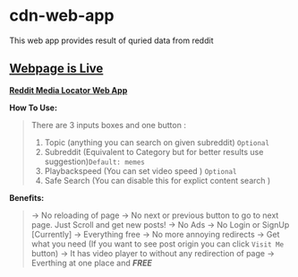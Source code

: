 # cdn-web-app
This web app provides result of quried data from reddit
## [Webpage is Live](https://knownblackhat.github.io/cdn-web-app/)

**[Reddit Media Locator Web App](https://knownblackhat.github.io/cdn-web-app/)**

**How To Use:**
> There are 3 inputs boxes and one button :
> 1) Topic (anything you can search on given subreddit) `Optional`
> 2) Subreddit (Equivalent to Category but for better results use suggestion)`Default: memes`
> 3) Playbackspeed  (You can set video speed ) `Optional`
> 4) Safe Search (You can disable this for explict content search )

**Benefits:**
> -> No reloading of page
> -> No next or previous button to go to next page. Just Scroll and get new posts!
> -> No Ads
> -> No Login or SignUp [Currently]
> -> Everything free
> -> No more annoying redirects
> -> Get what you need (If you want to see post origin you can click `Visit Me` button)
> -> It has video player to without any redirection of page
> -> Everthing at one place and **_FREE_**
